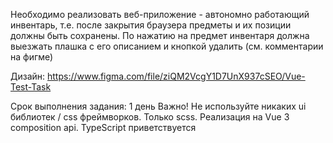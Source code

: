 Необходимо реализовать веб-приложение - автономно работающий инвентарь, т.е. после закрытия браузера предметы и их позиции должны быть сохранены. 
По нажатию на предмет инвентаря должна выезжать плашка с его описанием и кнопкой удалить (см. комментарии на фигме)

Дизайн: https://www.figma.com/file/ziQM2VcgY1D7UnX937cSEO/Vue-Test-Task

Срок выполнения задания: 1 день
Важно! Не используйте никаких ui библиотек / css фреймворков. Только scss. Реализация на Vue 3 composition api. TypeScript приветствуется
